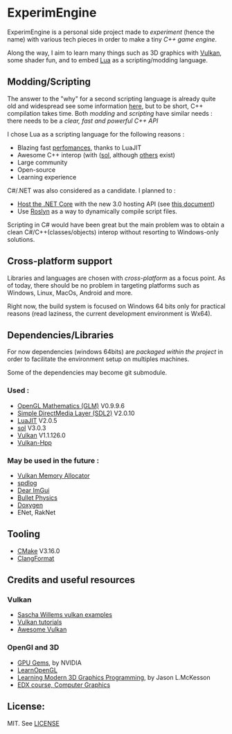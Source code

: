 # ExperimEngine

ExperimEngine is a personal side project made to _experiment_ (hence the name) with various tech pieces in order to make a tiny _C++ game engine_. 

Along the way, I aim to learn many things such as 3D graphics with [Vulkan](https://www.khronos.org/vulkan/), some shader fun, and to embed [Lua](https://www.lua.org/) as a scripting/modding language.

## Modding/Scripting

The answer to the "why" for a second scripting language is already quite old and widespread see some information [here](https://en.wikipedia.org/wiki/Scripting_language#Extension/embeddable_languages), but to be short, C++ compilation takes time.
Both _modding_ and _scripting_ have similar needs : there needs to be a _clear, fast and powerful C++ API_

I chose Lua as a scripting language for the following reasons :

+ Blazing fast [perfomances](http://luajit.org/performance.html), thanks to LuaJIT
+ Awesome C++ interop (with ([sol](https://github.com/ThePhD/sol2), although [others](https://sol2.readthedocs.io/en/latest/features.html) exist)
+ Large community
+ Open-source
+ Learning experience

C#/.NET was also considered as a candidate. I planned to :

+ [Host the .NET Core](https://docs.microsoft.com/en-us/dotnet/core/tutorials/netcore-hosting) with the new 3.0 hosting API (see [this document](https://github.com/dotnet/core-setup/blob/master/Documentation/design-docs/native-hosting.md))
+ Use [Roslyn](https://github.com/dotnet/roslyn) as a way to dynamically compile script files.

Scripting in C# would have been great but the main problem was to obtain a clean C#/C++(classes/objects) interop without resorting to Windows-only solutions.

## Cross-platform support

Libraries and languages are chosen with _cross-platform_ as a focus point. As of today, there should be no problem in targeting platforms such as Windows, Linux, MacOs, Android and more.

Right now, the build system is focused on Windows 64 bits only for practical reasons (read laziness, the current development environment is Wx64).

## Dependencies/Libraries

For now dependencies (windows 64bits) are _packaged within the project_ in order to facilitate the environment setup on multiples machines.

Some of the dependencies may become git submodule.

### Used :
+ [OpenGL Mathematics (GLM)](https://glm.g-truc.net/0.9.9/index.html) V0.9.9.6
+ [Simple DirectMedia Layer (SDL2)](https://www.libsdl.org/index.php) V2.0.10
+ [LuaJIT](http://luajit.org/luajit.html) V2.0.5
+ [sol](https://github.com/ThePhD/sol2) V3.0.3
+ [Vulkan](https://www.khronos.org/vulkan/) V1.1.126.0
+ [Vulkan-Hpp](https://github.com/KhronosGroup/Vulkan-Hpp)

### May be used in the future :
+ [Vulkan Memory Allocator](https://github.com/GPUOpen-LibrariesAndSDKs/VulkanMemoryAllocator)
+ [spdlog](https://github.com/gabime/spdlog)
+ [Dear ImGui](https://github.com/ocornut/imgui)
+ [Bullet Physics](https://github.com/bulletphysics/bullet3)
+ [Doxygen](http://www.doxygen.nl/)
+ ENet, RakNet

## Tooling

+ [CMake](https://cmake.org/) V3.16.0
+ [ClangFormat](https://clang.llvm.org/docs/ClangFormat.html)

## Credits and useful resources

### Vulkan
+ [Sascha Willems vulkan examples](https://github.com/SaschaWillems/Vulkan)
+ [Vulkan tutorials](https://vulkan-tutorial.com/Introduction)
+ [Awesome Vulkan](https://github.com/vinjn/awesome-vulkan)

### OpenGl and 3D
+ [GPU Gems](https://developer.nvidia.com/gpugems/GPUGems/gpugems_pref01.html), by NVIDIA
+ [LearnOpenGL](https://learnopengl.com/Introduction)
+ [Learning Modern 3D Graphics Programming](http://opengl.datenwolf.net/gltut/html/index.html), by Jason L.McKesson
+ [EDX course, Computer Graphics](https://www.edx.org/course/computer-graphics-2)

## License:

MIT. See [LICENSE](LICENSE)
